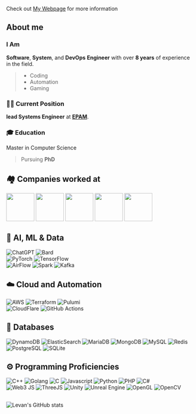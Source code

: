 
Check out [My Webpage](https://levankhelo.com) for more information


## About me
### I Am
**Software**, **System**, and **DevOps** **Engineer** with over **8 years** of experience in the field.  
> - Coding
> - Automation
> - Gaming
### 👨‍💻 Current Position
 **lead Systems Engineer** at [**EPAM**](https://www.epam.com/).
### 🎓 Education
Master in Computer Science
> Pursuing **PhD**

## 🏘️ Companies worked at
<a href="https://www.cern.ch"> <img display="inline-block" height="75px"  src="https://logos-world.net/wp-content/uploads/2020/12/CERN-Logo.png"/></a> 
<a href="https://www.natix.io"><img display="inline-block" height="75px"  src="https://pnptc-media.s3.amazonaws.com/images/NATIX.max-500x500.png"/></a> 
<a href="https://www.epam.com"><img display="inline-block" height="75px"  src="https://logos-download.com/wp-content/uploads/2019/06/Epam_Systems_Logo.png"/></a>
<a href="https://www.nike.io"><img display="inline-block" height="75px"  src="https://logos-download.com/wp-content/uploads/2016/03/Nike_logo_emblem_logotype.png"/></a>
<a href="https://www.aholddelhaize.com/brands/"><img display="inline-block" height="75px"  src="https://upload.wikimedia.org/wikipedia/commons/thumb/3/36/Ahold_Delhaize.svg/188px-Ahold_Delhaize.svg.png?20221018210422"/></a>   

## 🤖 AI, ML & Data
![ChatGPT](https://img.shields.io/badge/ChatGPT-313131?style=for-the-badge&logo=openai&logoColor=teal)
![Bard](https://img.shields.io/badge/Google%20Bard-313131?style=for-the-badge&logo=googlebard&logoColor=white)  
![PyTorch](https://img.shields.io/badge/PyTorch-313131?style=for-the-badge&logo=pytorch&logoColor=red)
![TensorFlow](https://img.shields.io/badge/TensorFlow-313131?style=for-the-badge&logo=tensorflow&logoColor=orange)  
![AirFlow](https://img.shields.io/badge/Airflow-313131?style=for-the-badge&logo=Apache%20Airflow&logoColor=white)
![Spark](https://img.shields.io/badge/Apache_Spark-313131?style=for-the-badge&logo=apachespark&logoColor=orange)
![Kafka](https://img.shields.io/badge/Apache_Kafka-313131?style=for-the-badge&logo=apache-kafka&logoColor=blue)

## ☁️ Cloud and Automation
![AWS](https://img.shields.io/badge/Amazon_AWS-313131?style=for-the-badge&logo=amazonaws&logoColor=orange)
![Terraform](https://img.shields.io/badge/Terraform-313131?style=for-the-badge&logo=terraform&logoColor=purple)
![Pulumi](https://img.shields.io/badge/Pulumi-313131?style=for-the-badge&logo=pulumi&logoColor=pink)  
![CloudFlare](https://img.shields.io/badge/Cloudflare-313131?style=for-the-badge&logo=Cloudflare&logoColor=orange)
![GitHub Actions](https://img.shields.io/badge/GitHub_Actions-313131?style=for-the-badge&logo=github-actions&logoColor=white)  

## 💽 Databases
![DynamoDB](https://img.shields.io/badge/Amazon%20DynamoDB-313131?style=for-the-badge&logo=Amazon%20DynamoDB&logoColor=blue)
![ElasticSearch](https://img.shields.io/badge/Elastic_Search-313131?style=for-the-badge&logo=elasticsearch&logoColor=yellow)
![MariaDB](https://img.shields.io/badge/MariaDB-313131?style=for-the-badge&logo=mariadb&logoColor=blue)
![MongoDB](https://img.shields.io/badge/MongoDB-313131?style=for-the-badge&logo=mongodb&logoColor=green)
![MySQL](https://img.shields.io/badge/MySQL-313131?style=for-the-badge&logo=mysql&logoColor=blue)
![Redis](https://img.shields.io/badge/redis-%23313131.svg?&style=for-the-badge&logo=redis&logoColor=red)
![PostgreSQL](https://img.shields.io/badge/PostgreSQL-313131?style=for-the-badge&logo=postgresql&logoColor=blue)
![SQLite](https://img.shields.io/badge/Sqlite-313131?style=for-the-badge&logo=sqlite&logoColor=blue)

## ⚙️ Programming Proficiencies
![C++](https://img.shields.io/badge/C%2B%2B-313131?style=for-the-badge&logo=c%2B%2B&logoColor=blue)
![Golang](https://img.shields.io/badge/Go-313131?style=for-the-badge&logo=go&logoColor=blue)
![C](https://img.shields.io/badge/C-313131?style=for-the-badge&logo=c&logoColor=blue)
![Javascript](https://img.shields.io/badge/JavaScript-313131?style=for-the-badge&logo=javascript&logoColor=F7DF1E)
![Python](https://img.shields.io/badge/Python-313131?style=for-the-badge&logo=python&logoColor=blue)
![PHP](https://img.shields.io/badge/PHP-313131?style=for-the-badge&logo=php&logoColor=purple)
![C#](https://img.shields.io/badge/C%23-313131?style=for-the-badge&logo=csharp&logoColor=yellow)  
![Web3 JS](https://img.shields.io/badge/web3%20js-313131?style=for-the-badge&logo=web3.js&logoColor=yellow)
![ThreeJS](https://img.shields.io/badge/ThreeJs-313131?style=for-the-badge&logo=three.js&logoColor=white)
![Unity](https://img.shields.io/badge/Unity-313131?style=for-the-badge&logo=unity&logoColor=white)
![Unreal Engine](https://img.shields.io/badge/-Unreal%20Engine-313131?style=for-the-badge&logo=unreal-engine&logoColor=white)
![OpenGL](https://img.shields.io/badge/OpenGL-313131?style=for-the-badge&logo=opengl)
![OpenCV](https://img.shields.io/badge/OpenCV-313131?style=for-the-badge&logo=OpenCV&logoColor=orange)

##
![Levan's GitHub stats](https://github-readme-stats.vercel.app/api?username=levankhelo&show_icons=true&theme=gruvbox&custom_title=Levan's%20Public%20stats&hide=reviews)
